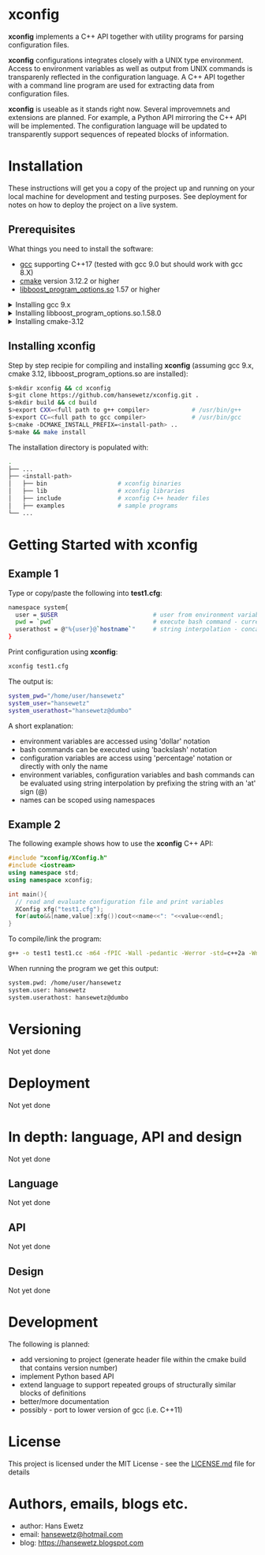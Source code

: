 # xconfig
**xconfig** implements a C++ API together with utility programs for parsing configuration files.

**xconfig** configurations integrates closely with a UNIX type environment. Access to environment variables as well as output from UNIX commands is transparenly reflected in the configuration language. A C++ API together with a command line program are used for extracting data from configuration files.

**xconfig** is useable as it stands right now. Several improvemnets and extensions are planned. For example, a Python API mirroring the C++ API will be implemented. The configuration language will be updated to transparently support sequences of repeated blocks of information.

# Installation
These instructions will get you a copy of the project up and running on your local machine for development and testing purposes.
See deployment for notes on how to deploy the project on a live system.

## Prerequisites
What things you need to install the software:
* [gcc](https://gcc.gnu.org/svn.html) supporting C++17 (tested with gcc 9.0 but should work with gcc 8.X)
* [cmake](https://cmake.org/download/) version 3.12.2 or higher
* [libboost_program_options.so](https://www.boost.org/doc/libs/1_58_0/more/getting_started/unix-variants.html) 1.57 or higher


<details>
  <summary>Installing gcc 9.x</summary>
  
If you don't have gcc 8 or 9 installed, you can pull the latest of trunc and compile it:
```bash
$>export INSTALLHOME=<your-installation-path>
$>
$># ------- install isl
$># download isl-isl-0.19
$>mkdir build && cd build
$>.././configure --prefix=${INSTALLHOME}
$>make && make check && make install
$>
$># ------- install gmp
$># download gmp-6.1
$>mkdir build && cd build
$>.././configure --prefix=${INSTALLHOME}
$>make && make check && make install
$>
$># ------- install mpfr
$># download mpfr-4.0.1
$>mkdir build && cd build
$>.././configure --prefix=${INSTALLHOME} --with-gmp=${INSTALLHOME}
$>make && make check && make install
$>
$># ------- install mpc
$># download mpc-1.1.0
$>mkdir build && cd build
$>.././configure --prefix=${INSTALLHOME} --with-gmp=${INSTALLHOME}
$>make && make check && make install
$>
$># ------- install gcc latest
$>mkdir gcc-trunk && cd gcc-trunk
$>svn checkout svn://gcc.gnu.org/svn/gcc/trunk .
$>mkdir build && cd build
$>././configure --prefix=${INSTALLHOME}   --with-isl-include=${INSTALLHOME}/include --with-isl-lib=${INSTALLHOME}/lib --disable-multilib --with-gmp=${INSTALLHOME} --with-mpfr=${INSTALLHOME} --with-mpc=${INSTALLHOME}
make && make check && make install
```
</details>

<details>
  <summary>Installing libboost_program_options.so.1.58.0</summary>
  
If you don't have **libboost_program_options** installed, please follow these instructions:
```bash
$># download boost v1.58 or higher
$>export INSTALLHOME=<your-installation-path>
$> ./bootstrap.sh --prefix=${INSTALLHOME} --with-libraries=program_options
$>./b2
$>./b2 install
```
</details>
  
<details>
  <summary>Installing cmake-3.12</summary>
  
If you don't have **cmake** version 3.12 or higher installed, please follow these instructions:
```bash
$># download cmake-3.12.2 or higher
$>export INSTALLHOME=<your-installation-path>
$>mkdir build && cd build
$>cmake -DCMAKE_INSTALL_PREFIX=${INSTALLHOME} ..
$>make && make install
```
</details>


## Installing xconfig
Step by step recipie for compiling and installing **xconfig** (assuming gcc 9.x, cmake 3.12, libboost_program_options.so are installed):
```bash
$>mkdir xconfig && cd xconfig
$>git clone https://github.com/hansewetz/xconfig.git .
$>mkdir build && cd build
$>export CXX=<full path to g++ compiler>            # /usr/bin/g++
$>export CC=<full path to gcc compiler>             # /usr/bin/gcc
$>cmake -DCMAKE_INSTALL_PREFIX=<install-path> ..
$>make && make install
```

The installation directory is populated with:
```bash
.
├── ...
├── <install-path>
│   ├── bin                    # xconfig binaries
│   ├── lib                    # xconfig libraries
│   ├── include                # xconfig C++ header files
│   ├── examples               # sample programs
└── ...
```

# Getting Started with **xconfig**

## Example 1
Type or copy/paste the following into **test1.cfg**:
```bash
namespace system{
  user = $USER                           # user from environment variable
  pwd = `pwd`                            # execute bash command - current work directory
  userathost = @"%{user}@`hostname`"     # string interpolation - concatenate variable with `hostname`
}
```
Print configuration using **xconfig**:
```bash
xconfig test1.cfg
```
The output is:
```bash
system_pwd="/home/user/hansewetz"
system_user="hansewetz"
system_userathost="hansewetz@dumbo"
```
A short explanation:
  * environment variables are accessed using 'dollar' notation
  * bash commands can be executed using 'backslash' notation
  * configuration variables are access using 'percentage' notation or directly with only the name
  * environment variables, configuration variables and bash commands can be evaluated using string interpolation by prefixing the string with an 'at' sign (@)
  * names can be scoped using namespaces

## Example 2
The following example shows how to use the **xconfig** C++ API:
```C++
#include "xconfig/XConfig.h"
#include <iostream>
using namespace std;
using namespace xconfig;

int main(){
  // read and evaluate configuration file and print variables
  XConfig xfg("test1.cfg");
  for(auto&&[name,value]:xfg())cout<<name<<": "<<value<<endl;
}
```

To compile/link the program:
```bash
g++ -o test1 test1.cc -m64 -fPIC -Wall -pedantic -Werror -std=c++2a -Wno-deprecated -Wno-register -D_GLIBCXX_USE_CXX11_ABI=0 -I<xconfig-install-path>/include -L<xconfig-install-path>/lib -lxconfigl
```

When running the program we get this output:
```bash
system.pwd: /home/user/hansewetz
system.user: hansewetz
system.userathost: hansewetz@dumbo
```

# Versioning
Not yet done

# Deployment
Not yet done

# In depth: language, API and design
Not yet done

## Language
Not yet done

## API
Not yet done

## Design
Not yet done

# Development
The following is planned:
* add versioning to project (generate header file within the cmake build that contains version number)
* implement Python based API
* extend language to support repeated groups of structurally similar blocks of definitions
* better/more documentation
* possibly - port to lower version of gcc (i.e. C++11)

# License
This project is licensed under the MIT License - see the [LICENSE.md](https://choosealicense.com/licenses/mit/) file for details

# Authors, emails, blogs etc.
* author: Hans Ewetz
* email: hansewetz@hotmail.com
* blog: https://hansewetz.blogspot.com



